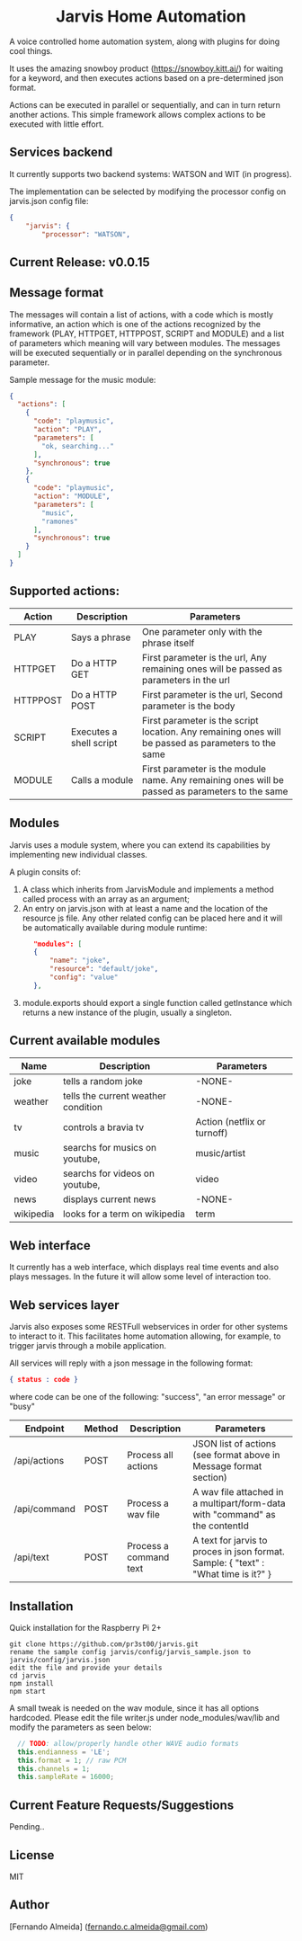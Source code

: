 <h1 align="center">Jarvis Home Automation</h1>

<p>
A voice controlled home automation system, along with plugins for doing cool things. 

It uses the amazing snowboy product (https://snowboy.kitt.ai/)
for waiting for a keyword, and then executes actions based on a pre-determined json format.

Actions can be executed in parallel or sequentially, and can in turn return another actions. This simple framework allows complex actions to be executed with little effort.
</p>

## Services backend
<p>
It currently supports two backend systems: WATSON and WIT (in progress).

The implementation can be selected by modifying the processor config on jarvis.json config file:

```json
{
    "jarvis": {
        "processor": "WATSON",
```
</p>

## Current Release: v0.0.15

## Message format

The messages will contain a list of actions, with a code which is mostly informative, an action which is one of the actions recognized by the framework (PLAY, HTTPGET, HTTPPOST, SCRIPT and MODULE) and a list of parameters which meaning will vary between modules. The messages will be executed sequentially or in parallel depending on the synchronous parameter.

Sample message for the music module:

```json
{
  "actions": [
    {
      "code": "playmusic",
      "action": "PLAY",
      "parameters": [
        "ok, searching..."
      ],
      "synchronous": true
    },
    {
      "code": "playmusic",
      "action": "MODULE",
      "parameters": [
        "music",
        "ramones"
      ],
      "synchronous": true
    }
  ]
}
```

## Supported actions:

| Action        | Description             | Parameters                                                                                          |
| ------------- | ------------------------| ----------------------------------------------------------------------------------------------------|
| PLAY          | Says a phrase           | One parameter only with the phrase itself                                                           |
| HTTPGET       | Do a HTTP GET           | First parameter is the url, Any remaining ones will be passed as parameters in the url              |
| HTTPPOST      | Do a HTTP POST          | First parameter is the url, Second parameter is the body                                            |
| SCRIPT        | Executes a shell script | First parameter is the script location. Any remaining ones will be passed as parameters to the same |
| MODULE        | Calls a module          | First parameter is the module name. Any remaining ones will be passed as parameters to the same     |

## Modules
Jarvis uses a module system, where you can extend its capabilities by implementing new individual classes.

A plugin consits of:

1. A class which inherits from JarvisModule and implements a method called process with an array as an argument;
2. An entry on jarvis.json with at least a name and the location of the resource js file. Any other related config can be placed here and it will be automatically available during module runtime: 

```json
      "modules": [
      {
          "name": "joke",
          "resource": "default/joke",
          "config": "value"
      },
```

3. module.exports should export a single function called getInstance which returns a new instance of the plugin, usually a singleton.

## Current available modules

| Name          | Description                          | Parameters                       |
| ------------- | ------------------------------------ | -------------------------------- |
| joke          | tells a random joke                  | -NONE-                           |
| weather       | tells the current weather condition  | -NONE-                           |
| tv            | controls a bravia tv                 | Action (netflix or turnoff)      |
| music         | searchs  for musics on youtube,      | music/artist                     |
| video         | searchs  for videos on youtube,      | video                            |
| news          | displays current news                | -NONE-                           |
| wikipedia     | looks for a term on wikipedia        | term                             |

## Web interface
It currently has a web interface, which displays real time events and also plays messages. In the future it will allow some level of interaction too.

## Web services layer
Jarvis also exposes some RESTFull webservices in order for other systems to interact to it. This facilitates home automation allowing, for example, 
to trigger jarvis through a mobile application.

All services will reply with a json message in the following format:

```json
{ status : code }
```

where code can be one of the following: "success", "an error message" or "busy"

| Endpoint      | Method   | Description              |  Parameters                                                                          |
| ------------- | -------- | ------------------------ | ------------------------------------------------------------------------------------ |
| /api/actions  |  POST    | Process all actions      |  JSON list of actions (see format above in Message format section)                   |
| /api/command  |  POST    | Process a wav file       |  A wav file attached in a multipart/form-data with "command" as the contentId        |
| /api/text     |  POST    | Process a command text   |  A text for jarvis to proces in json format. Sample: { "text" : "What time is it?" } |

## Installation
Quick installation for the Raspberry Pi 2+
```
git clone https://github.com/pr3st00/jarvis.git
rename the sample config jarvis/config/jarvis_sample.json to jarvis/config/jarvis.json
edit the file and provide your details
cd jarvis
npm install
npm start
```
A small tweak is needed on the wav module, since it has all options hardcoded. Please edit the file writer.js under 
node_modules/wav/lib and modify the parameters as seen below:

```javascript
  // TODO: allow/properly handle other WAVE audio formats
  this.endianness = 'LE';
  this.format = 1; // raw PCM
  this.channels = 1;
  this.sampleRate = 16000;
```

## Current Feature Requests/Suggestions
Pending..

## License
MIT

## Author
[Fernando Almeida] (fernando.c.almeida@gmail.com)
